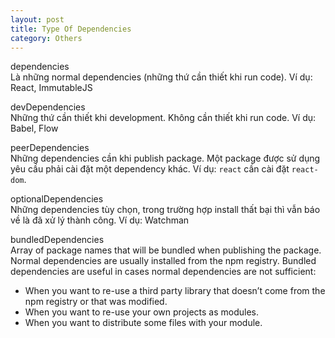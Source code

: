 ```yaml
---
layout: post
title: Type Of Dependencies
category: Others
---
```


<i class="fa fa-asterisk text--green" aria-hidden="true"></i> dependencies\
Là những normal dependencies (những thứ cần thiết khi run code).
Ví dụ: React, ImmutableJS

<i class="fa fa-asterisk text--green" aria-hidden="true"></i> devDependencies\
Những thứ cần thiết khi development. Không cần thiết khi run code.
Ví dụ: Babel, Flow

<i class="fa fa-asterisk text--green" aria-hidden="true"></i> peerDependencies\
Những dependencies cần khi publish package. Một package được sử dụng yêu cầu phải cài đặt một dependency khác.
Ví dụ: `react` cần cài đặt `react-dom`.

<i class="fa fa-asterisk text--green" aria-hidden="true"></i> optionalDependencies\
Những dependencies tùy chọn, trong trường hợp install thất bại thì vẫn báo về là đã xử lý thành công.
Ví dụ: Watchman

<i class="fa fa-asterisk text--green" aria-hidden="true"></i> bundledDependencies\
Array of package names that will be bundled when publishing the package.
Normal dependencies are usually installed from the npm registry. Bundled dependencies are useful in cases normal dependencies are not sufficient:

- When you want to re-use a third party library that doesn’t come from the npm registry or that was modified.
- When you want to re-use your own projects as modules.
- When you want to distribute some files with your module.

